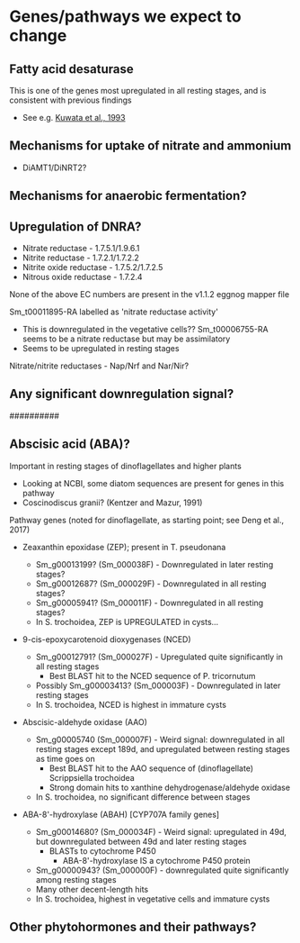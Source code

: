 # Genes/pathways we expect to change

## Fatty acid desaturase

This is one of the genes most upregulated in all resting stages, and is consistent with previous findings
* See e.g. [Kuwata et al., 1993](https://doi.org/10.3354/meps102245)


## Mechanisms for uptake of nitrate and ammonium
* DiAMT1/DiNRT2?


## Mechanisms for anaerobic fermentation?


## Upregulation of DNRA?
* Nitrate reductase - 1.7.5.1/1.9.6.1
* Nitrite reductase - 1.7.2.1/1.7.2.2
* Nitrite oxide reductase - 1.7.5.2/1.7.2.5
* Nitrous oxide reductase - 1.7.2.4

None of the above EC numbers are present in the v1.1.2 eggnog mapper file

Sm_t00011895-RA labelled as 'nitrate reductase activity'
* This is downregulated in the vegetative cells??
Sm_t00006755-RA seems to be a nitrate reductase but may be assimilatory
* Seems to be upregulated in resting stages

Nitrate/nitrite reductases - Nap/Nrf and Nar/Nir?

## Any significant downregulation signal?

##########

## Abscisic acid (ABA)?
Important in resting stages of dinoflagellates and higher plants
* Looking at NCBI, some diatom sequences are present for genes in this pathway
 * Coscinodiscus granii? (Kentzer and Mazur, 1991)

Pathway genes (noted for dinoflagellate, as starting point; see Deng et al., 2017)
* Zeaxanthin epoxidase (ZEP); present in T. pseudonana
  * Sm_g00013199? (Sm_000038F) - Downregulated in later resting stages?
  * Sm_g00012687? (Sm_000029F) - Downregulated in all resting stages?
  * Sm_g00005941? (Sm_000011F) - Downregulated in all resting stages?
  * In S. trochoidea, ZEP is UPREGULATED in cysts...

* 9-cis-epoxycarotenoid dioxygenases (NCED)
  * Sm_g00012791? (Sm_000027F) - Upregulated quite significantly in all resting stages
    * Best BLAST hit to the NCED sequence of P. tricornutum
  * Possibly Sm_g00003413? (Sm_000003F) - Downregulated in later resting stages
  * In S. trochoidea, NCED is highest in immature cysts

* Abscisic-aldehyde oxidase (AAO)
  * Sm_g00005740 (Sm_000007F) - Weird signal: downregulated in all resting stages except 189d, and upregulated between resting stages as time goes on
    * Best BLAST hit to the AAO sequence of (dinoflagellate) Scrippsiella trochoidea
    * Strong domain hits to xanthine dehydrogenase/aldehyde oxidase
  * In S. trochoidea, no significant difference between stages

* ABA-8'-hydroxylase (ABAH) [CYP707A family genes]
  * Sm_g00014680? (Sm_000034F) - Weird signal: upregulated in 49d, but downregulated between 49d and later resting stages
    * BLASTs to cytochrome P450
      * ABA-8'-hydroxylase IS a cytochrome P450 protein
  * Sm_g00000943? (Sm_000000F) - downregulated quite significantly among resting stages
  * Many other decent-length hits
  * In S. trochoidea, highest in vegetative cells and immature cysts

## Other phytohormones and their pathways?
